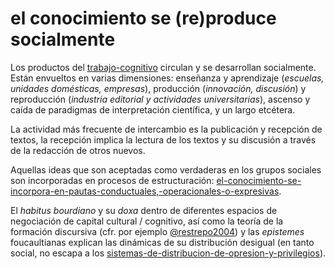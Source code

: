 # el conocimiento se (re)produce socialmente

Los productos del [trabajo-cognitivo](trabajo-cognitivo.md) circulan y se desarrollan socialmente. Están envueltos en varias dimensiones: enseñanza y aprendizaje (*escuelas, unidades domésticas, empresas*), producción (*innovación, discusión*) y reproducción (*industria editorial y actividades universitarias*), ascenso y caída de paradigmas de interpretación científica, y un largo etcétera.

La actividad más frecuente de intercambio es la publicación y recepción de textos, la recepción implica la lectura de los textos y su discusión a través de la redacción de otros nuevos.

Aquellas ideas que son aceptadas como verdaderas en los grupos sociales son incorporadas en procesos de estructuración: [el-conocimiento-se-incorpora-en-pautas-conductuales,-operacionales-o-expresivas](el-conocimiento-se-incorpora-en-pautas-conductuales,-operacionales-o-expresivas.md).

El *habitus bourdiano* y su *doxa* dentro de diferentes espacios de negociación de capital cultural / cognitivo, así como la teoría de la formación discursiva (cfr. por ejemplo [@restrepo2004](@restrepo2004.md)) y las *epistemes* foucaultianas explican las dinámicas de su distribución desigual (en tanto social, no escapa a los [sistemas-de-distribucion-de-opresion-y-privilegios](sistemas-de-distribucion-de-opresion-y-privilegios.md)).
